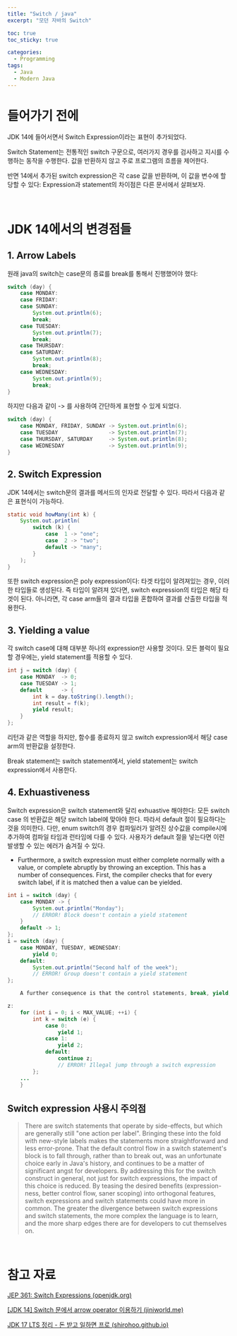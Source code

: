 ```yaml
---
title: "Switch / java"
excerpt: "모던 자바의 Switch"

toc: true
toc_sticky: true

categories:
  - Programming
tags:
  - Java
  - Modern Java
---
```

# 들어가기 전에

JDK 14에 들어서면서 Switch Expression이라는 표현이 추가되었다.

Switch Statement는 전통적인 switch 구문으로, 여러가지 경우를 검사하고 지시를 수행하는 동작을 수행한다. 값을 반환하지 않고 주로 프로그램의 흐름을 제어한다.

반면 14에서 추가된 switch expression은 각 case 값을 반환하며, 이 값을 변수에 할당할 수 있다: Expression과 statement의 차이점은 다른 문서에서 살펴보자.

<br>

# JDK 14에서의 변경점들
## 1. Arrow Labels

원래 java의 switch는 case문의 종료를 break를 통해서 진행했어야 했다:

```java
switch (day) {
    case MONDAY:
    case FRIDAY:
    case SUNDAY:
        System.out.println(6);
        break;
    case TUESDAY:
        System.out.println(7);
        break;
    case THURSDAY:
    case SATURDAY:
        System.out.println(8);
        break;
    case WEDNESDAY:
        System.out.println(9);
        break;
}
```

하지만 다음과 같이 -> 를 사용하여 간단하게 표현할 수 있게 되었다.

```java
switch (day) {
    case MONDAY, FRIDAY, SUNDAY -> System.out.println(6);
    case TUESDAY                -> System.out.println(7);
    case THURSDAY, SATURDAY     -> System.out.println(8);
    case WEDNESDAY              -> System.out.println(9);
}
```
 
## 2. Switch Expression

JDK 14에서는 switch문의 결과를 메서드의 인자로 전달할 수 있다. 따라서 다음과 같은 표현식이 가능하다.

```java
static void howMany(int k) {
    System.out.println(
        switch (k) {
            case  1 -> "one";
            case  2 -> "two";
            default -> "many";
        }
    );
}
```

또한 switch expression은 poly expression이다: 타겟 타입이 알려져있는 경우, 이러한 타입들로 생성된다. 즉 타입이 알려져 있다면, switch expression의 타입은 해당 타겟이 된다. 아니라면, 각 case arm들의 결과 타입을 혼합하여 결과를 산출한 타입을 적용한다.

## 3. Yielding a value

각 switch case에 대해 대부분 하나의  expression만 사용할 것이다. 모든 블럭이 필요할 경우에는, yield statement를 적용할 수 있다.

```java
int j = switch (day) {
    case MONDAY  -> 0;
    case TUESDAY -> 1;
    default      -> {
        int k = day.toString().length();
        int result = f(k);
        yield result;
    }
};
```

리턴과 같은 역할을 하지만, 함수를 종료하지 않고 switch expression에서 해당 case arm의 반환값을 설정한다.

Break statement는 switch statement에서, yield statement는 switch expression에서 사용한다.

 
## 4. Exhuastiveness

Switch expression은 switch statement와 달리 exhuastive 해야한다: 모든 switch case 의 반환값은 해당 switch label에 맞아야 한다. 따라서 default 절이 필요하다는 것을 의미한다. 다만, enum switch의 경우 컴파일러가 알려진 상수값을 compile시에 추가하여 컴파일 타임과 런타임에 다를 수 있다. 사용자가 default 절을 넣는다면 이런 발생할 수 있는 에러가 숨겨질 수 있다.

- Furthermore, a switch expression must either complete normally with a value, or complete abruptly by throwing an exception. This has a number of consequences. First, the compiler checks that for every switch label, if it is matched then a value can be yielded.

```java
int i = switch (day) {
    case MONDAY -> {
        System.out.println("Monday"); 
        // ERROR! Block doesn't contain a yield statement
    }
    default -> 1;
};
i = switch (day) {
    case MONDAY, TUESDAY, WEDNESDAY: 
        yield 0;
    default: 
        System.out.println("Second half of the week");
        // ERROR! Group doesn't contain a yield statement
};

    A further consequence is that the control statements, break, yield, return and continue, cannot jump through a switch expression, such as in the following:

z: 
    for (int i = 0; i < MAX_VALUE; ++i) {
        int k = switch (e) { 
            case 0:  
                yield 1;
            case 1:
                yield 2;
            default: 
                continue z; 
                // ERROR! Illegal jump through a switch expression 
        };
    ...
    }
```
 
## Switch expression 사용시 주의점

>There are switch statements that operate by side-effects, but which are generally still "one action per label". Bringing these into the fold with new-style labels makes the statements more straightforward and less error-prone.
>That the default control flow in a switch statement's block is to fall through, rather than to break out, was an unfortunate choice early in Java's history, and continues to be a matter of significant angst for developers. By addressing this for the switch construct in general, not just for switch expressions, the impact of this choice is reduced.
>By teasing the desired benefits (expression-ness, better control flow, saner scoping) into orthogonal features, switch expressions and switch statements could have more in common. The greater the divergence between switch expressions and switch statements, the more complex the language is to learn, and the more sharp edges there are for developers to cut themselves on.

 <br>

# 참고 자료

[JEP 361: Switch Expressions (openjdk.org)](https://openjdk.org/jeps/361)

[[JDK 14] Switch 문에서 arrow operator 이용하기 (jiniworld.me)](https://blog.jiniworld.me/161#recentComments)

[JDK 17 LTS 정리 - 돈 받고 일하면 프로 (shirohoo.github.io)](https://shirohoo.github.io/backend/java/2022-01-27-jdk17-lts/#switch-expression)